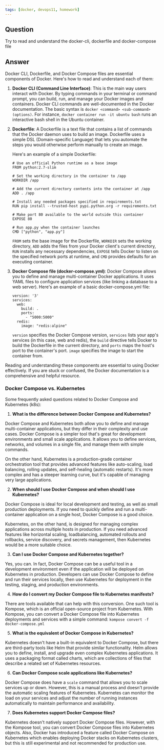 ```yaml
---
tags: [docker, devops11, homework] 
---
```


## Question

 Try to read and understand the docker-cli, dockerfile and docker-compose file


## Answer
Docker CLI, Dockerfile, and Docker Compose files are essential components of Docker. Here's how to read and understand each of them:

1. **Docker CLI (Command Line Interface)**: This is the main way users interact with Docker. By typing commands in your terminal or command prompt, you can build, run, and manage your Docker images and containers. Docker CLI commands are well-documented in the Docker documentation. The basic syntax is `docker <command> <sub-command> (options)`. For instance, `docker container run -it ubuntu bash` runs an interactive bash shell in the Ubuntu container.

2. **Dockerfile**: A Dockerfile is a text file that contains a list of commands that the Docker daemon uses to build an image. Dockerfile uses a simple DSL (Domain-specific Language) that lets you automate the steps you would otherwise perform manually to create an image. 

   Here's an example of a simple Dockerfile:
   ```
   # Use an official Python runtime as a base image
   FROM python:2.7-slim

   # Set the working directory in the container to /app
   WORKDIR /app

   # Add the current directory contents into the container at /app
   ADD . /app

   # Install any needed packages specified in requirements.txt
   RUN pip install --trusted-host pypi.python.org -r requirements.txt

   # Make port 80 available to the world outside this container
   EXPOSE 80

   # Run app.py when the container launches
   CMD ["python", "app.py"]
   ```
   `FROM` sets the base image for the Dockerfile, `WORKDIR` sets the working directory, `ADD` adds the files from your Docker client's current directory, `RUN` installs any necessary dependencies, `EXPOSE` tells Docker to listen on the specified network ports at runtime, and `CMD` provides defaults for an executing container.

3. **Docker Compose file (docker-compose.yml)**: Docker Compose allows you to define and manage multi-container Docker applications. It uses YAML files to configure application services (like linking a database to a web server). Here's an example of a basic docker-compose.yml file:

   ```
   version: '3'
   services:
     web:
       build: .
       ports:
         - "5000:5000"
     redis:
       image: "redis:alpine"
   ```
   `version` specifies the Docker Compose version, `services` lists your app's services (in this case, web and redis), the `build` directive tells Docker to build the Dockerfile in the current directory, and `ports` maps the host's port to the container's port. `image` specifies the image to start the container from.

Reading and understanding these components are essential to using Docker effectively. If you are stuck or confused, the Docker documentation is a comprehensive and helpful resource.


### Docker Compose vs. Kubernetes
Some frequently asked questions related to Docker Compose and Kubernetes (k8s):

1. **What is the difference between Docker Compose and Kubernetes?**

Docker Compose and Kubernetes both allow you to define and manage multi-container applications, but they differ in their complexity and use cases. Docker Compose is a simpler tool that's great for development environments and small scale applications. It allows you to define services, networks, and volumes in a single file, and manage them with simple commands. 

On the other hand, Kubernetes is a production-grade container orchestration tool that provides advanced features like auto-scaling, load balancing, rolling updates, and self-healing (automatic restarts). It's more complex and has a steeper learning curve, but it's capable of managing very large applications.

2. **When should I use Docker Compose and when should I use Kubernetes?**

Docker Compose is ideal for local development and testing, as well as small production deployments. If you need to quickly define and run a multi-container application on a single host, Docker Compose is a good choice.

Kubernetes, on the other hand, is designed for managing complex applications across multiple hosts in production. If you need advanced features like horizontal scaling, loadbalancing, automated rollouts and rollbacks, service discovery, and secrets management, then Kubernetes would be a more suitable choice.

3. **Can I use Docker Compose and Kubernetes together?**

Yes, you can. In fact, Docker Compose can be a useful tool in a development environment even if the application will be deployed on Kubernetes in production. Developers can use Docker Compose to define and run their services locally, then use Kubernetes for deployment in the testing, staging, and production environments.

4. **How do I convert my Docker Compose file to Kubernetes manifests?**

There are tools available that can help with this conversion. One such tool is Kompose, which is an official open-source project from Kubernetes. With Kompose, you can convert a Docker Compose file into Kubernetes deployments and services with a simple command: `kompose convert -f docker-compose.yml`

5. **What is the equivalent of Docker Compose in Kubernetes?**

Kubernetes doesn't have a built-in equivalent to Docker Compose, but there are third-party tools like Helm that provide similar functionality. Helm allows you to define, install, and upgrade even complex Kubernetes applications. It uses a packaging format called charts, which are collections of files that describe a related set of Kubernetes resources.

6. **Can Docker Compose scale applications like Kubernetes?**

Docker Compose does have a `scale` command that allows you to scale services up or down. However, this is a manual process and doesn't provide the automatic scaling features of Kubernetes. Kubernetes can monitor the load on your services and adjust the number of running instances automatically to maintain performance and availability.

7. **Does Kubernetes support Docker Compose files?**

Kubernetes doesn't natively support Docker Compose files. However, with the Kompose tool, you can convert Docker Compose files into Kubernetes objects. Also, Docker has introduced a feature called Docker Compose on Kubernetes which enables deploying Docker stacks on Kubernetes clusters, but this is still experimental and not recommended for production use.
